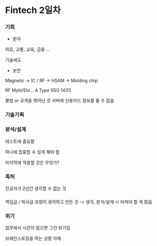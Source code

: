 # Fintech 2일차

### 기회

* 분야

의료, 교통, 교육, 금융 ... 

기술에도 

* 보안

Magnetic -> IC / RF -> HSAM -> Molding chip

RF
Mybi/Ebi .. A Type (ISO 1431)

불법 or 규격을 벗어난 것
서버에 신용카드 정보를 둘 수 없음

### 기술기획



### 분석/설계

테스트에 중요함

하나에 집중할 수 있게 해야 함

마지막에 적용할 것은 무엇가?

### 특허

전공자가 2년간 생각할 수 없는 것

### 

책임급 / 박사급 과정이 생각하고 만든 것
-> 생각, 분석/설계 시 따져야 할 게 많음

### 위기

업무에서 시간이 많으면 그건 위기임

브레인스토밍을 하는 상황 자체


